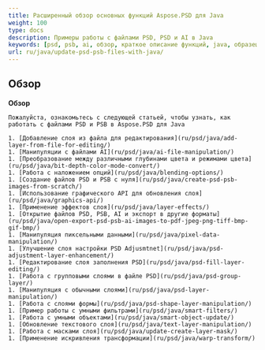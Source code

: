 ```yaml
---
title: Расширенный обзор основных функций Aspose.PSD для Java
weight: 100
type: docs
description: Примеры работы с файлами PSD, PSD и AI в Java
keywords: [psd, psb, ai, обзор, краткое описание функций, java, образец кода]
url: ru/java/update-psd-psb-files-with-java/
---
```


## **Обзор**

**Обзор**
	
	Пожалуйста, ознакомьтесь с следующей статьей, чтобы узнать, как работать с файлами PSD и PSB в Aspose.PSD для Java
	
	1. [Добавление слоя из файла для редактирования](ru/psd/java/add-layer-from-file-for-editing/) 
	1. [Манипуляции с файлами AI](ru/psd/java/ai-file-manipulation/) 
	1. [Преобразование между различными глубинами цвета и режимами цвета](ru/psd/java/bit-depth-color-mode-convert/) 
	1. [Работа с наложением опций](ru/psd/java/blending-options/) 
	1. [Создание файлов PSD и PSB с нуля](ru/psd/java/create-psd-psb-images-from-scratch/) 	
	1. [Использование графического API для обновления слоя](ru/psd/java/graphics-api/) 
	1. [Применение эффектов слоя](ru/psd/java/layer-effects/) 
	1. [Открытие файлов PSD, PSB, AI и экспорт в другие форматы](ru/psd/java/open-export-psd-psb-ai-images-to-pdf-jpeg-png-tiff-bmp-gif-bmp/) 
	1. [Манипуляция пиксельными данными](ru/psd/java/pixel-data-manipulation/) 
	1. [Улучшение слоя настройки PSD Adjusmtnet](ru/psd/java/psd-adjustment-layer-enhancement/) 
	1. [Редактирование слоя заполнения PSD](ru/psd/java/psd-fill-layer-editing/) 
	1. [Работа с групповыми слоями в файле PSD](ru/psd/java/psd-group-layer/) 
	1. [Манипуляция с обычными слоями](ru/psd/java/psd-layer-manipulation/) 
	1. [Работа с слоями формы](ru/psd/java/psd-shape-layer-manipulation/) 
	1. [Пример работы с умными фильтрами](ru/psd/java/smart-filters/) 
	1. [Работа с умными объектами](ru/psd/java/smart-object-update/) 
	1. [Обновление текстового слоя](ru/psd/java/text-layer-manipulation/) 
	1. [Работа с масками слоя](ru/psd/java/update-create-layer-mask/) 
	1. [Применение искривления трансформации](ru/psd/java/warp-transform/)
